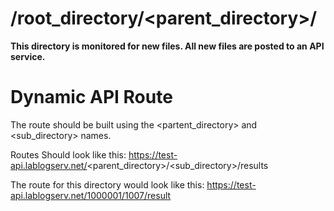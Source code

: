 # /root_directory/<parent_directory>/

**This directory is monitored for new files. All new files are posted to an API service.**

# Dynamic API Route

The route should be built using the <partent_directory> and <sub_directory> names.

Routes Should look like this: https://test-api.lablogserv.net/<parent_directory>/<sub_directory>/results

The route for this directory would look like this:  https://test-api.lablogserv.net/1000001/1007/result
